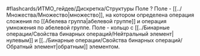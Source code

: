 #flashcards/ИТМО_гейдев/Дискретка/Структуры
Поле
?
Поле - [[../Множества/Множество|множество]], на котором определена операция сложения по [[Абелева группа|абелевой группе]] и операция умножения по абелевой группе.
Поле - кольцо с [[../Бинарные операции/Свойства бинарных операций/Нейтральный элемент|нулевым]] и [[../Бинарные операции/Свойства бинарных операций/Обратный элемент|обратным]] элементом.
